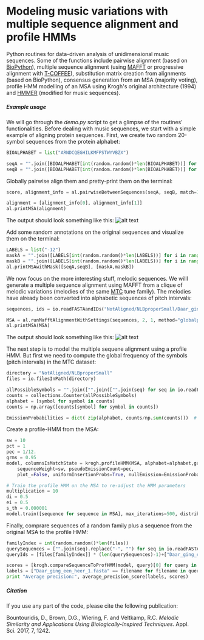 # Modeling music variations with multiple sequence alignment and profile HMMs
Python routines for data-driven analysis of unidimensional music sequences. Some of the functions include pairwise alignment (based on [BioPython](http://biopython.org/)), multiple sequence alignment (using [MAFFT](https://mafft.cbrc.jp/alignment/software/) or progressive alignment with [T-COFFEE](http://www.tcoffee.org/)), substitution matrix creation from alignments (based on BioPython), consensus generation from an MSA (majority voting), profile HMM modelling of an MSA using Krogh's original architecture (1994) and [HMMER](http://hmmer.org/) (modified for music sequences).

##### Example usage

We will go through the _demo.py_ script to get a glimpse of the routines' functionalities. Before dealing with music sequences, we start with a simple example of aligning protein sequences. First, we create two random 20-symbol sequences from the protein alphabet:

```python
BIOALPHABET = list("ARNDCQEGHILKMFPSTWYVBZX")

seqA = "".join([BIOALPHABET[int(random.random()*len(BIOALPHABET))] for i in range(20)])
seqB = "".join([BIOALPHABET[int(random.random()*len(BIOALPHABET))] for i in range(20)])

```

Globally pairwise align them and pretty-print them on the terminal:

```python
score, alignment_info = al.pairwiseBetweenSequences(seqA, seqB, match=1, mismatch=-1, gapopen=-0.8, gapext=-0.5, type_="global", returnAlignment=True)

alignment = [alignment_info[0], alignment_info[1]]
al.printMSA(alignment)

```

The output should look something like this:
![alt text](https://github.com/dbountouridis/MusicProfileHMMs/blob/master/images/1a.png "Alignment1")

Add some random annotations on the original sequences and visualize them on the terminal:

```python
LABELS = list("-12")
maskA = "".join([LABELS[int(random.random()*len(LABELS))] for i in range(20)])
maskB = "".join([LABELS[int(random.random()*len(LABELS))] for i in range(20)])
al.printMSAwithMask([seqA,seqB], [maskA,maskB])
```

We now focus on the more interesting stuff, melodic sequences. We willl generate a multiple sequence alignment using MAFFT from a clique of melodic variations (melodies of the same [MTC](http://www.liederenbank.nl/mtc/) tune family). The melodies have already been converted into alphabetic sequences of pitch intervals:

```python
sequences, ids = io.readFASTAandIDs("NotAligned/NLBproperSmall/Daar_ging_een_heer_1.fasta")

MSA = al.runMafftAlignmentWithSettings(sequences, 2, 1, method="globalpair", allowshift=False)
al.printMSA(MSA)

```

The output should look something like this:
![alt text](https://github.com/dbountouridis/MusicProfileHMMs/blob/master/images/4a.png "Alignment3")

The next step is to model the multiple sequene alignment using a profile HMM. But first we need to compute the global frequency of the symbols (pitch intervals) in the MTC dataset:

```python
directory = "NotAligned/NLBproperSmall"
files = io.filesInPath(directory)

allPossibleSymbols = "".join(["".join(["".join(seq) for seq in io.readFASTA(directory+"/"+file)]) for file in files]).replace("-", "")
counts = collections.Counter(allPossibleSymbols)  
alphabet = [symbol for symbol in counts]  
counts = np.array([counts[symbol] for symbol in counts])  

EmissionProbabilities = dict( zip(alphabet, counts/np.sum(counts)))  # convert to dictionary

```

Create a profile-HMM from the MSA:

```python
sw = 10
pct = 1
pec = 1/12.
grms = 0.95
model, columnsIsMatchState = krogh.profileHMM(MSA, alphabet=alphabet,gapRatiotoMatchStates=grms, pseudoCountTransition=pct,
	sequenceWeight=sw, pseudoEmissionCount=pec, 
	plot_=False, uniformInsertionProbs=True, nullEmission=EmissionProbabilities)

# Train the profile HMM on the MSA to re-adjust the HMM parameters
multiplication = 10
di = 0.5
ei = 0.5
s_th = 0.000001
model.train([sequence for sequence in MSA], max_iterations=500, distribution_inertia=di,edge_inertia=ei, stop_threshold=s_th, algorithm='baum-welocalh')

```

Finally, comprare sequences of a random family plus a sequence from the original MSA to the profile HMM:

```python
familyIndex = int(random.random()*len(files))
querySequences = ["".join(seq).replace("-", "") for seq in io.readFASTA(directory+"/"+files[familyIndex])]+["".join(MSA[0])]
queryIds = [files[familyIndex]] * (len(querySequences)-1)+["Daar_ging_een_heer_1.fasta"]

scores = [krogh.compareSequenceToProfHMM(model, query)[0] for query in querySequences]
labels = ["Daar_ging_een_heer_1.fasta" == filename for filename in queryIds]
print "Average precision:", average_precision_score(labels, scores)
```



##### Citation
If you use any part of the code, please cite the following publication:

Bountouridis, D., Brown, D.G., Wiering, F. and Veltkamp, R.C.	_Melodic Similarity and Applications Using Biologically-Inspired Techniques_. Appl. Sci. 2017, 7, 1242.

